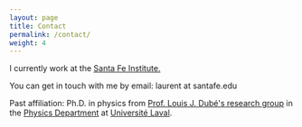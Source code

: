 ```yaml
---
layout: page
title: Contact
permalink: /contact/
weight: 4
---
```


I currently work at the <a href="http://www.santafe.edu/" target="_blank" rel="nofollow">Santa Fe Institute.</a>

You can get in touch with me by email: laurent at santafe.edu

Past affiliation: Ph.D. in physics from <a href="http://dynamica.phy.ulaval.ca/" target="_blank" rel="nofollow">Prof. Louis J. Dubé's research group</a>&nbsp;in the <a href="http://www.phy.ulaval.ca/" target="_blank" rel="nofollow">Physics Department</a>&nbsp;at&nbsp;<a href="http://www.ulaval.ca/" target="_blank" rel="nofollow">Université Laval</a>.
